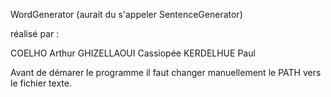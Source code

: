 WordGenerator (aurait du s'appeler SentenceGenerator)

réalisé par :

COELHO Arthur
GHIZELLAOUI Cassiopée
KERDELHUE Paul

Avant de démarer le programme il faut changer manuellement le PATH vers le fichier texte.
